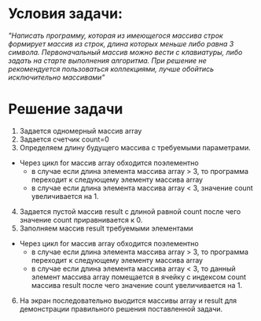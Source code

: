 # Условия задачи:
*"Написать программу, которая из имеющегося массива строк формирует массив из строк, длина которых меньше либо равна 3 символа. Первоначальный массив можно вести с клавиатуры, либо задать на старте выполнения алгоритма. При решение не рекомендуется пользоваться коллекциями, лучше обойтись исключительно массивами"*

# Решение задачи
1. Задается одномерный массив array
2. Задается счетчик count=0
3. Определяем длину будущего массива с требуемыми параметрами.
- Через цикл for массив array обходится поэлементно
  - в случае если длина элемента массива array > 3, то программа переходит к следующему элементу массива array
  - в случае если длина элемента массива array < 3, значение count увеличивается на 1.
4. Задается пустой массив result c длиной равной count после чего значение count приравнивается к 0.
5. Заполняем массив result требуемыми элементами
- Через цикл for массив array обходится поэлементно
  - в случае если длина элемента массива array > 3, то программа переходит к следующему элементу массива array
  - в случае если длина элемента массива array < 3, то данный элемент массива array помещается в ячейку с индексом count массива result после чего значение count увеличивается на 1.
6. На экран последовательно выодится массивы array и result для демонстрации правильного решения поставленной задачи.